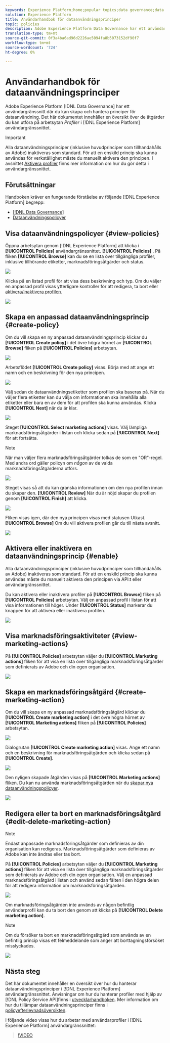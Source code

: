 ```yaml
---
keywords: Experience Platform;home;popular topics;data governance;data usage policy user guide
solution: Experience Platform
title: Användarhandbok för dataanvändningsprinciper
topic: policies
description: Adobe Experience Platform Data Governance har ett användargränssnitt där du kan skapa och hantera dataanvändningspolicyer. Det här dokumentet innehåller en översikt över de åtgärder du kan utföra på arbetsytan Profiler i användargränssnittet i Experience Platform.
translation-type: tm+mt
source-git-commit: 0f3a4ba6ad96d2226ae5094fa8b5073152df90f7
workflow-type: tm+mt
source-wordcount: '724'
ht-degree: 0%

---
```



# Användarhandbok för dataanvändningsprinciper

Adobe Experience Platform [!DNL Data Governance] har ett användargränssnitt där du kan skapa och hantera principer för dataanvändning. Det här dokumentet innehåller en översikt över de åtgärder du kan utföra på arbetsytan _Profiler_ i [!DNL Experience Platform] användargränssnittet.

>[!IMPORTANT]
>
>Alla dataanvändningsprinciper (inklusive huvudprinciper som tillhandahålls av Adobe) inaktiveras som standard. För att en enskild princip ska kunna användas för verkställighet måste du manuellt aktivera den principen. I avsnittet [Aktivera profiler](#enable) finns mer information om hur du gör detta i användargränssnittet.

## Förutsättningar

Handboken kräver en fungerande förståelse av följande [!DNL Experience Platform] begrepp:

- [[!DNL Data Governance]](../home.md)
- [Dataanvändningspolicyer](./overview.md)

## Visa dataanvändningspolicyer {#view-policies}

Öppna arbetsytan genom [!DNL Experience Platform] att klicka i **[!UICONTROL Policies]** användargränssnittet. **[!UICONTROL Policies]** . På fliken **[!UICONTROL Browse]** kan du se en lista över tillgängliga profiler, inklusive tillhörande etiketter, marknadsföringsåtgärder och status.

![](../images/policies/browse-policies.png)

Klicka på en listad profil för att visa dess beskrivning och typ. Om du väljer en anpassad profil visas ytterligare kontroller för att redigera, ta bort eller [aktivera/inaktivera profilen](#enable).

![](../images/policies/policy-details.png)

## Skapa en anpassad dataanvändningsprincip {#create-policy}

Om du vill skapa en ny anpassad dataanvändningsprincip klickar du **[!UICONTROL Create policy]** i det övre högra hörnet av **[!UICONTROL Browse]** fliken på **[!UICONTROL Policies]** arbetsytan.

![](../images/policies/create-policy-button.png)

Arbetsflödet **[!UICONTROL Create policy]** visas. Börja med att ange ett namn och en beskrivning för den nya principen.

![](../images/policies/create-policy-description.png)

Välj sedan de dataanvändningsetiketter som profilen ska baseras på. När du väljer flera etiketter kan du välja om informationen ska innehålla alla etiketter eller bara en av dem för att profilen ska kunna användas. Klicka **[!UICONTROL Next]** när du är klar.

![](../images/policies/add-labels.png)

Steget **[!UICONTROL Select marketing actions]** visas. Välj lämpliga marknadsföringsåtgärder i listan och klicka sedan på **[!UICONTROL Next]** för att fortsätta.

>[!NOTE]
>
>När man väljer flera marknadsföringsåtgärder tolkas de som en &quot;OR&quot;-regel. Med andra ord gäller policyn om _någon_ av de valda marknadsföringsåtgärderna utförs.

![](../images/policies/add-marketing-actions.png)

Steget visas så att du kan granska informationen om den nya profilen innan du skapar den. **[!UICONTROL Review]** När du är nöjd skapar du profilen genom **[!UICONTROL Finish]** att klicka.

![](../images/policies/policy-review.png)

Fliken visas igen, där den nya principen visas med statusen Utkast. **[!UICONTROL Browse]** Om du vill aktivera profilen går du till nästa avsnitt.

![](../images/policies/created-policy.png)

## Aktivera eller inaktivera en dataanvändningsprincip {#enable}

Alla dataanvändningsprinciper (inklusive huvudprinciper som tillhandahålls av Adobe) inaktiveras som standard. För att en enskild princip ska kunna användas måste du manuellt aktivera den principen via API:t eller användargränssnittet.

Du kan aktivera eller inaktivera profiler på **[!UICONTROL Browse]** fliken på **[!UICONTROL Policies]** arbetsytan. Välj en anpassad profil i listan för att visa informationen till höger. Under **[!UICONTROL Status]** markerar du knappen för att aktivera eller inaktivera profilen.

![](../images/policies/enable-policy.png)

## Visa marknadsföringsaktiviteter {#view-marketing-actions}

På **[!UICONTROL Policies]** arbetsytan väljer du **[!UICONTROL Marketing actions]** fliken för att visa en lista över tillgängliga marknadsföringsåtgärder som definierats av Adobe och din egen organisation.

![](../images/policies/marketing-actions.png)

## Skapa en marknadsföringsåtgärd {#create-marketing-action}

Om du vill skapa en ny anpassad marknadsföringsåtgärd klickar du **[!UICONTROL Create marketing action]** i det övre högra hörnet av **[!UICONTROL Marketing actions]** fliken på **[!UICONTROL Policies]** arbetsytan.

![](../images/policies/create-marketing-action.png)

Dialogrutan **[!UICONTROL Create marketing action]** visas. Ange ett namn och en beskrivning för marknadsföringsåtgärden och klicka sedan på **[!UICONTROL Create]**.

![](../images/policies/create-marketing-action-details.png)

Den nyligen skapade åtgärden visas på **[!UICONTROL Marketing actions]** fliken. Du kan nu använda marknadsföringsåtgärden när du [skapar nya dataanvändningspolicyer](#create-policy).

![](../images/policies/created-marketing-action.png)

## Redigera eller ta bort en marknadsföringsåtgärd {#edit-delete-marketing-action}

>[!NOTE]
>
>Endast anpassade marknadsföringsåtgärder som definieras av din organisation kan redigeras. Marknadsföringsåtgärder som definieras av Adobe kan inte ändras eller tas bort.

På **[!UICONTROL Policies]** arbetsytan väljer du **[!UICONTROL Marketing actions]** fliken för att visa en lista över tillgängliga marknadsföringsåtgärder som definierats av Adobe och din egen organisation. Välj en anpassad marknadsföringsåtgärd i listan och använd sedan fälten i den högra delen för att redigera information om marknadsföringsåtgärden.

![](../images/policies/edit-marketing-action.png)

Om marknadsföringsåtgärden inte används av någon befintlig användarprofil kan du ta bort den genom att klicka på **[!UICONTROL Delete marketing action]**.

>[!NOTE]
>
>Om du försöker ta bort en marknadsföringsåtgärd som används av en befintlig princip visas ett felmeddelande som anger att borttagningsförsöket misslyckades.

![](../images/policies/delete-marketing-action.png)

## Nästa steg

Det här dokumentet innehåller en översikt över hur du hanterar dataanvändningsprinciper i [!DNL Experience Platform] användargränssnittet. Anvisningar om hur du hanterar profiler med hjälp av [!DNL Policy Service API]finns i [utvecklarhandboken](../api/getting-started.md). Mer information om hur du tillämpar dataanvändningsprinciper finns i [policyefterlevnadsöversikten](../enforcement/overview.md).

I följande video visas hur du arbetar med användarprofiler i [!DNL Experience Platform] användargränssnittet:

>[!VIDEO](https://video.tv.adobe.com/v/32977?quality=12&learn=on)